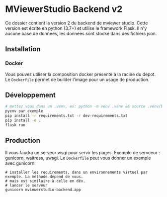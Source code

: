 # MViewerStudio Backend v2

Ce dossier contient la version 2 du backend de mviewer studio. Cette version est écrite en python (3.7+) et
utilise le framework Flask. Il n'y aucune base de données, les données sont stocké dans des fichiers
json.

## Installation

### Docker

Vous pouvez utiliser la composition docker présente à la racine du dépot. Le `Dockerfile` permet de builder l'image pour un usage de production.


## Développement

```bash
# mettez vous dans un .venv, ex: python -m venv .venv && source .venv/bin/activate, ou via pew ou
pyenv par exemple
pip install -r requirements.txt -r dev-requirements.txt
pip install -e .
flask run
```


## Production

Il vous faudra un serveur wsgi pour servir les pages. Exemple de servceur : gunicorn, waitress,
uwsgi. Le `Dockerfile` peut vous donner un exemple avec gunicorn

```
# installer les requirements, dans un environnements virtuel par exemple. La méthode dépend de vous.
# mais est similaire à celle en dév.
# lancer le serveur
gunicorn mviewerstudio-backend.app
```
